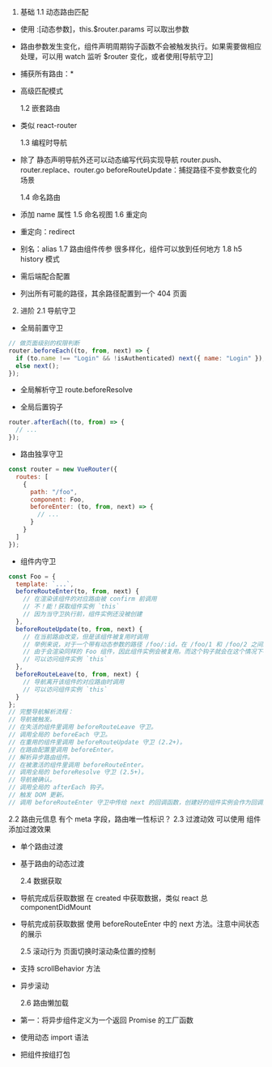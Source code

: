 1. 基础
   1.1 动态路由匹配

- 使用 :[动态参数]，this.\$router.params 可以取出参数
- 路由参数发生变化，组件声明周期钩子函数不会被触发执行。如果需要做相应处理，可以用 watch 监听 \$router 变化，或者使用[导航守卫]
- 捕获所有路由：\*
- 高级匹配模式

  1.2 嵌套路由

- 类似 react-router

  1.3 编程时导航

- 除了 <router-link> 静态声明导航外还可以动态编写代码实现导航
  router.push、router.replace、router.go
  beforeRouteUpdate：捕捉路径不变参数变化的场景

  1.4 命名路由

- 添加 name 属性
  1.5 命名视图
  1.6 重定向
- 重定向：redirect
- 别名：alias
  1.7 路由组件传参
  很多样化，组件可以放到任何地方
  1.8 h5 history 模式
- 需后端配合配置
- 列出所有可能的路径，其余路径配置到一个 404 页面

2. 进阶
   2.1 导航守卫

- 全局前置守卫

```javascript
// 做页面级别的权限判断
router.beforeEach((to, from, next) => {
  if (to.name !== "Login" && !isAuthenticated) next({ name: "Login" });
  else next();
});
```

- 全局解析守卫
  route.beforeResolve

- 全局后置钩子

```javascript
router.afterEach((to, from) => {
  // ...
});
```

- 路由独享守卫

```javascript
const router = new VueRouter({
  routes: [
    {
      path: "/foo",
      component: Foo,
      beforeEnter: (to, from, next) => {
        // ...
      }
    }
  ]
});
```

- 组件内守卫

```javascript
const Foo = {
  template: `...`,
  beforeRouteEnter(to, from, next) {
    // 在渲染该组件的对应路由被 confirm 前调用
    // 不！能！获取组件实例 `this`
    // 因为当守卫执行前，组件实例还没被创建
  },
  beforeRouteUpdate(to, from, next) {
    // 在当前路由改变，但是该组件被复用时调用
    // 举例来说，对于一个带有动态参数的路径 /foo/:id，在 /foo/1 和 /foo/2 之间跳转的时候，
    // 由于会渲染同样的 Foo 组件，因此组件实例会被复用。而这个钩子就会在这个情况下被调用。
    // 可以访问组件实例 `this`
  },
  beforeRouteLeave(to, from, next) {
    // 导航离开该组件的对应路由时调用
    // 可以访问组件实例 `this`
  }
};
// 完整导航解析流程：
// 导航被触发。
// 在失活的组件里调用 beforeRouteLeave 守卫。
// 调用全局的 beforeEach 守卫。
// 在重用的组件里调用 beforeRouteUpdate 守卫 (2.2+)。
// 在路由配置里调用 beforeEnter。
// 解析异步路由组件。
// 在被激活的组件里调用 beforeRouteEnter。
// 调用全局的 beforeResolve 守卫 (2.5+)。
// 导航被确认。
// 调用全局的 afterEach 钩子。
// 触发 DOM 更新。
// 调用 beforeRouteEnter 守卫中传给 next 的回调函数，创建好的组件实例会作为回调函数的参数传入。
```

2.2 路由元信息
有个 meta 字段，路由唯一性标识？
2.3 过渡动效
可以使用 <transition> 组件添加过渡效果

- 单个路由过渡
- 基于路由的动态过渡

  2.4 数据获取

- 导航完成后获取数据
  在 created 中获取数据，类似 react 总 componentDidMount
- 导航完成前获取数据
  使用 beforeRouteEnter 中的 next 方法。注意中间状态的展示

  2.5 滚动行为
  页面切换时滚动条位置的控制

- 支持 scrollBehavior 方法
- 异步滚动

  2.6 路由懒加载

- 第一：将异步组件定义为一个返回 Promise 的工厂函数
- 使用动态 import 语法
- 把组件按组打包
